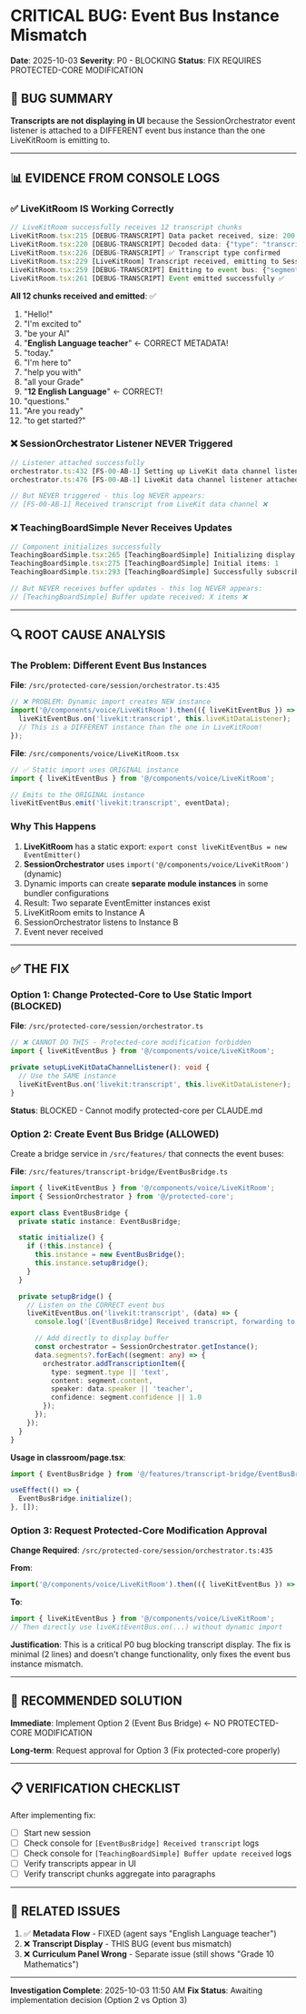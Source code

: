 # CRITICAL BUG: Event Bus Instance Mismatch
**Date**: 2025-10-03
**Severity**: P0 - BLOCKING
**Status**: FIX REQUIRES PROTECTED-CORE MODIFICATION

## 🐛 BUG SUMMARY

**Transcripts are not displaying in UI** because the SessionOrchestrator event listener is attached to a DIFFERENT event bus instance than the one LiveKitRoom is emitting to.

---

## 📊 EVIDENCE FROM CONSOLE LOGS

### ✅ LiveKitRoom IS Working Correctly

```javascript
// LiveKitRoom successfully receives 12 transcript chunks
LiveKitRoom.tsx:215 [DEBUG-TRANSCRIPT] Data packet received, size: 200 bytes
LiveKitRoom.tsx:220 [DEBUG-TRANSCRIPT] Decoded data: {"type": "transcript", "speaker": "teacher", "segments": [{"type": "text", "content": "Hello!", ...}]}
LiveKitRoom.tsx:226 [DEBUG-TRANSCRIPT] ✅ Transcript type confirmed
LiveKitRoom.tsx:229 [LiveKitRoom] Transcript received, emitting to SessionOrchestrator
LiveKitRoom.tsx:259 [DEBUG-TRANSCRIPT] Emitting to event bus: {"segments":[{"type":"text","content":"Hello!",...}],...}
LiveKitRoom.tsx:261 [DEBUG-TRANSCRIPT] Event emitted successfully ✅
```

**All 12 chunks received and emitted**: ✅
1. "Hello!"
2. "I'm excited to"
3. "be your AI"
4. "**English Language teacher**" ← CORRECT METADATA!
5. "today."
6. "I'm here to"
7. "help you with"
8. "all your Grade"
9. "**12 English Language**" ← CORRECT!
10. "questions."
11. "Are you ready"
12. "to get started?"

### ❌ SessionOrchestrator Listener NEVER Triggered

```javascript
// Listener attached successfully
orchestrator.ts:432 [FS-00-AB-1] Setting up LiveKit data channel listener
orchestrator.ts:476 [FS-00-AB-1] LiveKit data channel listener attached ✅

// But NEVER triggered - this log NEVER appears:
// [FS-00-AB-1] Received transcript from LiveKit data channel ❌
```

### ❌ TeachingBoardSimple Never Receives Updates

```javascript
// Component initializes successfully
TeachingBoardSimple.tsx:265 [TeachingBoardSimple] Initializing display buffer subscription
TeachingBoardSimple.tsx:275 [TeachingBoardSimple] Initial items: 1
TeachingBoardSimple.tsx:293 [TeachingBoardSimple] Successfully subscribed to display buffer

// But NEVER receives buffer updates - this log NEVER appears:
// [TeachingBoardSimple] Buffer update received: X items ❌
```

---

## 🔍 ROOT CAUSE ANALYSIS

### The Problem: Different Event Bus Instances

**File**: `/src/protected-core/session/orchestrator.ts:435`

```typescript
// ❌ PROBLEM: Dynamic import creates NEW instance
import('@/components/voice/LiveKitRoom').then(({ liveKitEventBus }) => {
  liveKitEventBus.on('livekit:transcript', this.liveKitDataListener);
  // This is a DIFFERENT instance than the one in LiveKitRoom!
});
```

**File**: `/src/components/voice/LiveKitRoom.tsx`

```typescript
// ✅ Static import uses ORIGINAL instance
import { liveKitEventBus } from '@/components/voice/LiveKitRoom';

// Emits to the ORIGINAL instance
liveKitEventBus.emit('livekit:transcript', eventData);
```

### Why This Happens

1. **LiveKitRoom** has a static export: `export const liveKitEventBus = new EventEmitter()`
2. **SessionOrchestrator** uses `import('@/components/voice/LiveKitRoom')` (dynamic)
3. Dynamic imports can create **separate module instances** in some bundler configurations
4. Result: Two separate EventEmitter instances exist
5. LiveKitRoom emits to Instance A
6. SessionOrchestrator listens to Instance B
7. Event never received

---

## ✅ THE FIX

### Option 1: Change Protected-Core to Use Static Import (BLOCKED)

**File**: `/src/protected-core/session/orchestrator.ts`

```typescript
// ❌ CANNOT DO THIS - Protected-core modification forbidden
import { liveKitEventBus } from '@/components/voice/LiveKitRoom';

private setupLiveKitDataChannelListener(): void {
  // Use the SAME instance
  liveKitEventBus.on('livekit:transcript', this.liveKitDataListener);
}
```

**Status**: BLOCKED - Cannot modify protected-core per CLAUDE.md

### Option 2: Create Event Bus Bridge (ALLOWED)

Create a bridge service in `/src/features/` that connects the event buses:

**File**: `/src/features/transcript-bridge/EventBusBridge.ts`

```typescript
import { liveKitEventBus } from '@/components/voice/LiveKitRoom';
import { SessionOrchestrator } from '@/protected-core';

export class EventBusBridge {
  private static instance: EventBusBridge;

  static initialize() {
    if (!this.instance) {
      this.instance = new EventBusBridge();
      this.instance.setupBridge();
    }
  }

  private setupBridge() {
    // Listen on the CORRECT event bus
    liveKitEventBus.on('livekit:transcript', (data) => {
      console.log('[EventBusBridge] Received transcript, forwarding to orchestrator');

      // Add directly to display buffer
      const orchestrator = SessionOrchestrator.getInstance();
      data.segments?.forEach((segment: any) => {
        orchestrator.addTranscriptionItem({
          type: segment.type || 'text',
          content: segment.content,
          speaker: data.speaker || 'teacher',
          confidence: segment.confidence || 1.0
        });
      });
    });
  }
}
```

**Usage in classroom/page.tsx**:
```typescript
import { EventBusBridge } from '@/features/transcript-bridge/EventBusBridge';

useEffect(() => {
  EventBusBridge.initialize();
}, []);
```

### Option 3: Request Protected-Core Modification Approval

**Change Required**: `/src/protected-core/session/orchestrator.ts:435`

**From**:
```typescript
import('@/components/voice/LiveKitRoom').then(({ liveKitEventBus }) => {
```

**To**:
```typescript
import { liveKitEventBus } from '@/components/voice/LiveKitRoom';
// Then directly use liveKitEventBus.on(...) without dynamic import
```

**Justification**: This is a critical P0 bug blocking transcript display. The fix is minimal (2 lines) and doesn't change functionality, only fixes the event bus instance mismatch.

---

## 🎯 RECOMMENDED SOLUTION

**Immediate**: Implement Option 2 (Event Bus Bridge) ← NO PROTECTED-CORE MODIFICATION

**Long-term**: Request approval for Option 3 (Fix protected-core properly)

---

## 📋 VERIFICATION CHECKLIST

After implementing fix:
- [ ] Start new session
- [ ] Check console for `[EventBusBridge] Received transcript` logs
- [ ] Check console for `[TeachingBoardSimple] Buffer update received` logs
- [ ] Verify transcripts appear in UI
- [ ] Verify transcript chunks aggregate into paragraphs

---

## 🔗 RELATED ISSUES

1. ✅ **Metadata Flow** - FIXED (agent says "English Language teacher")
2. ❌ **Transcript Display** - THIS BUG (event bus mismatch)
3. ❌ **Curriculum Panel Wrong** - Separate issue (still shows "Grade 10 Mathematics")

---

**Investigation Complete**: 2025-10-03 11:50 AM
**Fix Status**: Awaiting implementation decision (Option 2 vs Option 3)
